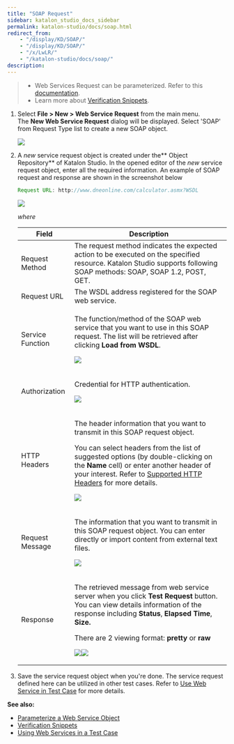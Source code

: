 ```yaml
---
title: "SOAP Request"
sidebar: katalon_studio_docs_sidebar
permalink: katalon-studio/docs/soap.html
redirect_from:
    - "/display/KD/SOAP/"
    - "/display/KD/SOAP/"
    - "/x/LwLR/"
    - "/katalon-studio/docs/soap/"
description:
---
```

> *   Web Services Request can be parameterized. Refer to this [documentation](/x/egLR).
> *   Learn more about [Verification Snippets](/x/EwjR).

1.  Select **File > New > Web Service Request** from the main menu. The **New Web Service Request** dialog will be displayed. Select 'SOAP' from Request Type list to create a new SOAP object.

    ![](https://github.com/katalon-studio/docs-images/raw/master/katalon-studio/docs/soap-request/image2018-9-5-143A213A46.png)


2.  A _new_ service request object is created under the** Object Repository** of Katalon Studio. In the opened editor of the _new_ service request object, enter all the required information. An example of SOAP request and response are shown in the screenshot below

    ```groovy
    Request URL: http://www.dneonline.com/calculator.asmx?WSDL
    ```


    ![](https://github.com/katalon-studio/docs-images/raw/master/katalon-studio/docs/soap-request/Screen-Shot-2018-09-21-at-1.13.00-PM.png)

    _where_

    <table><thead><tr><th>Field</th><th>Description</th></tr></thead><tbody><tr><td>Request Method</td><td>The request method indicates the expected action to be executed on the specified resource. Katalon Studio supports following SOAP methods: SOAP, SOAP 1.2, POST, GET.</td></tr><tr><td>Request URL</td><td>The WSDL address registered for the SOAP web service.</td></tr><tr><td>Service Function</td><td><p>The function/method of the SOAP web service that you want to use in this SOAP request. The list will be retrieved after clicking&nbsp;<strong>Load from WSDL</strong>.</p><p><img src="https://github.com/katalon-studio/docs-images/raw/master/katalon-studio/docs/soap-request/image2018-9-5-163A493A12.png"></p></td></tr><tr><td>Authorization</td><td><p>Credential for HTTP authentication.</p><p><img src="https://github.com/katalon-studio/docs-images/raw/master/katalon-studio/docs/soap-request/image2018-9-5-143A213A10.png"></p></td></tr><tr><td>HTTP Headers</td><td><p>The header information that you want to transmit in this SOAP request object.</p><p>You can select headers from the list of suggested options (by double-clicking on the&nbsp;<strong>Name</strong>&nbsp;cell) or enter another header of your interest. Refer to&nbsp;<a class="external-link" href="https://developer.mozilla.org/en-US/docs/Web/HTTP/Headers" rel="nofollow">Supported HTTP Headers</a>&nbsp;for more details.</p><p><img src="https://github.com/katalon-studio/docs-images/raw/master/katalon-studio/docs/soap-request/image2018-9-5-143A213A24.png"></p></td></tr><tr><td>Request Message</td><td><p>The information that you want to transmit in this SOAP request object.&nbsp;You can enter directly or import content from external text files.&nbsp;</p><p><img src="https://github.com/katalon-studio/docs-images/raw/master/katalon-studio/docs/soap-request/image2018-9-5-163A493A25.png"></p></td></tr><tr><td>Response</td><td><p>The retrieved message from web service server when you click&nbsp;<strong>Test Request </strong>button. You can view details information of the response including <strong>Status</strong>, <strong>Elapsed Time</strong>, <strong>Size.</strong></p><p>There are 2 viewing format: <strong>pretty</strong> or <strong>raw</strong></p><p><img src="https://github.com/katalon-studio/docs-images/raw/master/katalon-studio/docs/soap-request/image2018-9-5-163A503A39.png"><img src="https://github.com/katalon-studio/docs-images/raw/master/katalon-studio/docs/soap-request/image2018-9-5-163A503A6.png"></p></td></tr></tbody></table>

3.  Save the service request object when you're done. The service request defined here can be utilized in other test cases. Refer to [Use Web Service in Test Case](/display/KD/Using+Web+Services+in+a+Test+Case) for more details.

**See also:**

*   [Parameterize a Web Service Object](/display/KD/Parameterize+a+Web+Service+Object)
*   [Verification Snippets](/display/KD/Verification+Snippets)
*   [Using Web Services in a Test Case](/display/KD/Using+Web+Services+in+a+Test+Case)